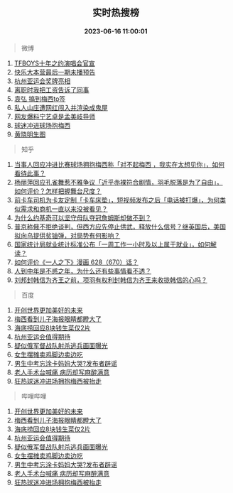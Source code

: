 <div align="center"><h2>实时热搜榜</h2><h4>2023-06-16 11:00:01</h4></div>

> 微博  

1. [TFBOYS十年之约演唱会官宣](https://s.weibo.com/weibo?q=%23TFBOYS%E5%8D%81%E5%B9%B4%E4%B9%8B%E7%BA%A6%E6%BC%94%E5%94%B1%E4%BC%9A%E5%AE%98%E5%AE%A3%23&t=31&band_rank=1&Refer=top)<br />
2. [快乐大本营最后一期未播预告](https://s.weibo.com/weibo?q=%23%E5%BF%AB%E4%B9%90%E5%A4%A7%E6%9C%AC%E8%90%A5%E6%9C%80%E5%90%8E%E4%B8%80%E6%9C%9F%E6%9C%AA%E6%92%AD%E9%A2%84%E5%91%8A%23&t=31&band_rank=2&Refer=top)<br />
3. [杭州亚运会奖牌亮相](https://s.weibo.com/weibo?q=%23%E6%9D%AD%E5%B7%9E%E4%BA%9A%E8%BF%90%E4%BC%9A%E5%A5%96%E7%89%8C%E4%BA%AE%E7%9B%B8%23&t=31&band_rank=3&Refer=top)<br />
4. [离职时我把工资告诉了同事](https://s.weibo.com/weibo?q=%23%E7%A6%BB%E8%81%8C%E6%97%B6%E6%88%91%E6%8A%8A%E5%B7%A5%E8%B5%84%E5%91%8A%E8%AF%89%E4%BA%86%E5%90%8C%E4%BA%8B%23&t=31&band_rank=4&Refer=top)<br />
5. [袁弘 搞到梅西to签](https://s.weibo.com/weibo?q=%E8%A2%81%E5%BC%98%20%E6%90%9E%E5%88%B0%E6%A2%85%E8%A5%BFto%E7%AD%BE&t=31&band_rank=5&Refer=top)<br />
6. [私人山庄遭网红闯入并渲染成鬼屋](https://s.weibo.com/weibo?q=%23%E7%A7%81%E4%BA%BA%E5%B1%B1%E5%BA%84%E9%81%AD%E7%BD%91%E7%BA%A2%E9%97%AF%E5%85%A5%E5%B9%B6%E6%B8%B2%E6%9F%93%E6%88%90%E9%AC%BC%E5%B1%8B%23&t=31&band_rank=6&Refer=top)<br />
7. [网友爆料宁艺卓是孟美岐导师](https://s.weibo.com/weibo?q=%23%E7%BD%91%E5%8F%8B%E7%88%86%E6%96%99%E5%AE%81%E8%89%BA%E5%8D%93%E6%98%AF%E5%AD%9F%E7%BE%8E%E5%B2%90%E5%AF%BC%E5%B8%88%23&t=31&band_rank=7&Refer=top)<br />
8. [球迷冲进球场抱梅西](https://s.weibo.com/weibo?q=%23%E7%90%83%E8%BF%B7%E5%86%B2%E8%BF%9B%E7%90%83%E5%9C%BA%E6%8A%B1%E6%A2%85%E8%A5%BF%23&t=31&band_rank=8&Refer=top)<br />
9. [黄晓明生图](https://s.weibo.com/weibo?q=%E9%BB%84%E6%99%93%E6%98%8E%E7%94%9F%E5%9B%BE&t=31&band_rank=9&Refer=top)<br />

> 知乎  

1. [当事人回应冲进比赛球场拥抱梅西称「对不起梅西 ，我实在太想见你」，如何看待此事？](https://www.zhihu.com/question/606862192)<br />
2. [杨丽萍回应孔雀舞惹不雅争议「近乎赤裸符合剧情，羽毛脱落是为了自由」，如何评价？怎样把握舞台尺度？](https://www.zhihu.com/question/606793449)<br />
3. [前卡车司机为卡友定制「卡车床垫」，短视频发布之后「电话被打爆」，为何类似需求和商机一直以来没被看见？](https://www.zhihu.com/question/606211544)<br />
4. [为什么约基奇可以坚守母队夺冠詹姆斯却做不到？](https://www.zhihu.com/question/606336279)<br />
5. [普京称俄不拒绝谈判，但西方应先停止供武，释放什么信号？继英国后，美国拟向乌提供贫铀弹，对局势有何影响？](https://www.zhihu.com/question/606715673)<br />
6. [国家统计局就业统计标准公布「一周工作一小时及以上属于就业」，如何解读？](https://www.zhihu.com/question/606913407)<br />
7. [如何评价《一人之下》漫画 628（670）话？](https://www.zhihu.com/question/606881931)<br />
8. [人到中年是不惑之年，为什么还有些事情看不透？](https://www.zhihu.com/question/598490389)<br />
9. [刘邦封韩信为齐王之前，项羽有权利封韩信为齐王来收拢韩信的心吗？](https://www.zhihu.com/question/597342884)<br />

> 百度  

1. [开创世界更加美好的未来](https://www.baidu.com/s?wd=%E5%BC%80%E5%88%9B%E4%B8%96%E7%95%8C%E6%9B%B4%E5%8A%A0%E7%BE%8E%E5%A5%BD%E7%9A%84%E6%9C%AA%E6%9D%A5&sa=fyb_news&rsv_dl=fyb_news)<br />
2. [梅西看到儿子海报眼睛都瞪大了](https://www.baidu.com/s?wd=%E6%A2%85%E8%A5%BF%E7%9C%8B%E5%88%B0%E5%84%BF%E5%AD%90%E6%B5%B7%E6%8A%A5%E7%9C%BC%E7%9D%9B%E9%83%BD%E7%9E%AA%E5%A4%A7%E4%BA%86&sa=fyb_news&rsv_dl=fyb_news)<br />
3. [海底捞回应8块钱生菜仅2片](https://www.baidu.com/s?wd=%E6%B5%B7%E5%BA%95%E6%8D%9E%E5%9B%9E%E5%BA%948%E5%9D%97%E9%92%B1%E7%94%9F%E8%8F%9C%E4%BB%852%E7%89%87&sa=fyb_news&rsv_dl=fyb_news)<br />
4. [杭州亚运会值得期待](https://www.baidu.com/s?wd=%E6%9D%AD%E5%B7%9E%E4%BA%9A%E8%BF%90%E4%BC%9A%E5%80%BC%E5%BE%97%E6%9C%9F%E5%BE%85&sa=fyb_news&rsv_dl=fyb_news)<br />
5. [疑似俄军督战队射杀逃兵画面曝光](https://www.baidu.com/s?wd=%E7%96%91%E4%BC%BC%E4%BF%84%E5%86%9B%E7%9D%A3%E6%88%98%E9%98%9F%E5%B0%84%E6%9D%80%E9%80%83%E5%85%B5%E7%94%BB%E9%9D%A2%E6%9B%9D%E5%85%89&sa=fyb_news&rsv_dl=fyb_news)<br />
6. [女生摆摊卖鸡脚边卖边吃](https://www.baidu.com/s?wd=%E5%A5%B3%E7%94%9F%E6%91%86%E6%91%8A%E5%8D%96%E9%B8%A1%E8%84%9A%E8%BE%B9%E5%8D%96%E8%BE%B9%E5%90%83&sa=fyb_news&rsv_dl=fyb_news)<br />
7. [男生中考忘涂卡妈妈大哭?发布者辟谣](https://www.baidu.com/s?wd=%E7%94%B7%E7%94%9F%E4%B8%AD%E8%80%83%E5%BF%98%E6%B6%82%E5%8D%A1%E5%A6%88%E5%A6%88%E5%A4%A7%E5%93%AD%3F%E5%8F%91%E5%B8%83%E8%80%85%E8%BE%9F%E8%B0%A3&sa=fyb_news&rsv_dl=fyb_news)<br />
8. [老人手术台喊痛 病历却写麻醉满意](https://www.baidu.com/s?wd=%E8%80%81%E4%BA%BA%E6%89%8B%E6%9C%AF%E5%8F%B0%E5%96%8A%E7%97%9B+%E7%97%85%E5%8E%86%E5%8D%B4%E5%86%99%E9%BA%BB%E9%86%89%E6%BB%A1%E6%84%8F&sa=fyb_news&rsv_dl=fyb_news)<br />
9. [狂热球迷冲进场拥抱梅西被抬走](https://www.baidu.com/s?wd=%E7%8B%82%E7%83%AD%E7%90%83%E8%BF%B7%E5%86%B2%E8%BF%9B%E5%9C%BA%E6%8B%A5%E6%8A%B1%E6%A2%85%E8%A5%BF%E8%A2%AB%E6%8A%AC%E8%B5%B0&sa=fyb_news&rsv_dl=fyb_news)<br />

> 哔哩哔哩  

1. [开创世界更加美好的未来](https://www.baidu.com/s?wd=%E5%BC%80%E5%88%9B%E4%B8%96%E7%95%8C%E6%9B%B4%E5%8A%A0%E7%BE%8E%E5%A5%BD%E7%9A%84%E6%9C%AA%E6%9D%A5&sa=fyb_news&rsv_dl=fyb_news)<br />
2. [梅西看到儿子海报眼睛都瞪大了](https://www.baidu.com/s?wd=%E6%A2%85%E8%A5%BF%E7%9C%8B%E5%88%B0%E5%84%BF%E5%AD%90%E6%B5%B7%E6%8A%A5%E7%9C%BC%E7%9D%9B%E9%83%BD%E7%9E%AA%E5%A4%A7%E4%BA%86&sa=fyb_news&rsv_dl=fyb_news)<br />
3. [海底捞回应8块钱生菜仅2片](https://www.baidu.com/s?wd=%E6%B5%B7%E5%BA%95%E6%8D%9E%E5%9B%9E%E5%BA%948%E5%9D%97%E9%92%B1%E7%94%9F%E8%8F%9C%E4%BB%852%E7%89%87&sa=fyb_news&rsv_dl=fyb_news)<br />
4. [杭州亚运会值得期待](https://www.baidu.com/s?wd=%E6%9D%AD%E5%B7%9E%E4%BA%9A%E8%BF%90%E4%BC%9A%E5%80%BC%E5%BE%97%E6%9C%9F%E5%BE%85&sa=fyb_news&rsv_dl=fyb_news)<br />
5. [疑似俄军督战队射杀逃兵画面曝光](https://www.baidu.com/s?wd=%E7%96%91%E4%BC%BC%E4%BF%84%E5%86%9B%E7%9D%A3%E6%88%98%E9%98%9F%E5%B0%84%E6%9D%80%E9%80%83%E5%85%B5%E7%94%BB%E9%9D%A2%E6%9B%9D%E5%85%89&sa=fyb_news&rsv_dl=fyb_news)<br />
6. [女生摆摊卖鸡脚边卖边吃](https://www.baidu.com/s?wd=%E5%A5%B3%E7%94%9F%E6%91%86%E6%91%8A%E5%8D%96%E9%B8%A1%E8%84%9A%E8%BE%B9%E5%8D%96%E8%BE%B9%E5%90%83&sa=fyb_news&rsv_dl=fyb_news)<br />
7. [男生中考忘涂卡妈妈大哭?发布者辟谣](https://www.baidu.com/s?wd=%E7%94%B7%E7%94%9F%E4%B8%AD%E8%80%83%E5%BF%98%E6%B6%82%E5%8D%A1%E5%A6%88%E5%A6%88%E5%A4%A7%E5%93%AD%3F%E5%8F%91%E5%B8%83%E8%80%85%E8%BE%9F%E8%B0%A3&sa=fyb_news&rsv_dl=fyb_news)<br />
8. [老人手术台喊痛 病历却写麻醉满意](https://www.baidu.com/s?wd=%E8%80%81%E4%BA%BA%E6%89%8B%E6%9C%AF%E5%8F%B0%E5%96%8A%E7%97%9B+%E7%97%85%E5%8E%86%E5%8D%B4%E5%86%99%E9%BA%BB%E9%86%89%E6%BB%A1%E6%84%8F&sa=fyb_news&rsv_dl=fyb_news)<br />
9. [狂热球迷冲进场拥抱梅西被抬走](https://www.baidu.com/s?wd=%E7%8B%82%E7%83%AD%E7%90%83%E8%BF%B7%E5%86%B2%E8%BF%9B%E5%9C%BA%E6%8B%A5%E6%8A%B1%E6%A2%85%E8%A5%BF%E8%A2%AB%E6%8A%AC%E8%B5%B0&sa=fyb_news&rsv_dl=fyb_news)<br />
